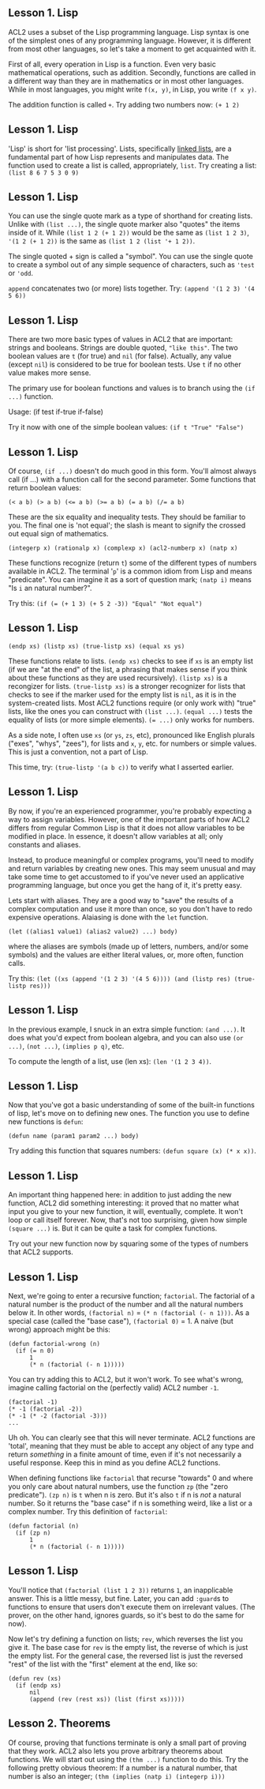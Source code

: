 Lesson 1. Lisp
--------------------
ACL2 uses a subset of the Lisp programming language. Lisp syntax is one of the simplest ones of any programming language. However, it is different from most other languages, so let's take a moment to get acquainted with it.

First of all, every operation in Lisp is a function. Even very basic mathematical operations, such as addition. Secondly, functions are called in a different way than they are in mathematics or in most other languages. While in most languages, you might write `f(x, y)`, in Lisp, you write `(f x y)`.

The addition function is called `+`. Try adding two numbers now: `(+ 1 2)`

Lesson 1. Lisp
--------------------
'Lisp' is short for 'list processing'. Lists, specifically [linked lists](http://en.wikipedia.org/wiki/Linked_list), are a fundamental part of how Lisp represents and manipulates data. The function used to create a list is called, appropriately, `list`. Try creating a list: `(list 8 6 7 5 3 0 9)`

Lesson 1. Lisp
--------------------
You can use the single quote mark as a type of shorthand for creating lists. Unlike with `(list ...)`, the single quote marker also "quotes" the items inside of it. While `(list 1 2 (+ 1 2))` would be the same as `(list 1 2 3)`, `'(1 2 (+ 1 2))` is the same as `(list 1 2 (list '+ 1 2))`.

The single quoted + sign is called a "symbol". You can use the single quote to create a symbol out of any simple sequence of characters, such as `'test` or `'odd`.

`append` concatenates two (or more) lists together. Try: `(append '(1 2 3) '(4 5 6))`

Lesson 1. Lisp
--------------------
There are two more basic types of values in ACL2 that are important: strings and booleans. Strings are double quoted, `"like this"`. The two boolean values are `t` (for true) and `nil` (for false). Actually, any value (except `nil`) is considered to be true for boolean tests. Use `t` if no other value makes more sense.

The primary use for boolean functions and values is to branch using the `(if ...)` function.


Usage:
    (if test if-true if-false)

Try it now with one of the simple boolean values: `(if t "True" "False")`

Lesson 1. Lisp
--------------------
Of course, `(if ...)` doesn't do much good in this form. You'll almost always call (if ...) with a function call for the second parameter. Some functions that return boolean values:

    (< a b) (> a b) (<= a b) (>= a b) (= a b) (/= a b)
These are the six equality and inequality tests. They should be familiar to you. The final one is 'not equal'; the slash is meant to signify the crossed out equal sign of mathematics.

    (integerp x) (rationalp x) (complexp x) (acl2-numberp x) (natp x) 
These functions recognize (return `t`) some of the different types of numbers available in ACL2. The terminal '`p`' is a common idiom from Lisp and means "predicate". You can imagine it as a sort of question mark; `(natp i)` means "Is `i` an natural number?".

Try this: `(if (= (+ 1 3) (+ 5 2 -3)) "Equal" "Not equal")`

Lesson 1. Lisp
--------------------
    (endp xs) (listp xs) (true-listp xs) (equal xs ys)
These functions relate to lists. `(endp xs)` checks to see if `xs` is an empty list (if we are "at the end" of the list, a phrasing that makes sense if you think about these functions as they are used recursively). `(listp xs)` is a recongizer for lists. `(true-listp xs)` is a stronger recognizer for lists that checks to see if the marker used for the empty list is `nil`, as it is in the system-created lists. Most ACL2 functions require (or only work with) "true" lists, like the ones you can construct with `(list ...)`. `(equal ...)` tests the equality of lists (or more simple elements). `(= ...)` only works for numbers.

As a side note, I often use `xs` (or `ys`, `zs`, etc), pronounced like English plurals ("exes", "whys", "zees"), for lists and `x`, `y`, etc. for numbers or simple values. This is just a convention, not a part of Lisp.

This time, try: `(true-listp '(a b c))` to verify what I asserted earlier.

Lesson 1. Lisp
--------------------
By now, if you're an experienced programmer, you're probably expecting a way to assign variables. However, one of the important parts of how ACL2 differs from regular Common Lisp is that it does not allow variables to be modified in place. In essence, it doesn't allow variables at all; only constants and aliases.

Instead, to produce meaningful or complex programs, you'll need to modify and return variables by creating new ones. This may seem unusual and may take some time to get accustomed to if you've never used an applicative programming language, but once you get the hang of it, it's pretty easy.

Lets start with aliases. They are a good way to "save" the results of a complex computation and use it more than once, so you don't have to redo expensive operations. Alaiasing is done with the `let` function.

    (let ((alias1 value1) (alias2 value2) ...) body)
where the aliases are symbols (made up of letters, numbers, and/or some symbols) and the values are either literal values, or, more often, function calls.

Try this: `(let ((xs (append '(1 2 3) '(4 5 6)))) (and (listp res) (true-listp res)))`

Lesson 1. Lisp
--------------------
In the previous example, I snuck in an extra simple function: `(and ...)`. It does what you'd expect from boolean algebra, and you can also use `(or ...)`, `(not ...)`, `(implies p q)`, etc.

To compute the length of a list, use (len xs): `(len '(1 2 3 4))`.

Lesson 1. Lisp
--------------------
Now that you've got a basic understanding of some of the built-in functions of lisp, let's move on to defining new ones. The function you use to define new functions is `defun`:

    (defun name (param1 param2 ...) body)

Try adding this function that squares numbers: `(defun square (x) (* x x))`.

Lesson 1. Lisp
--------------------
An important thing happened here: in addition to just adding the new function, ACL2 did something interesting: it proved that no matter what input you give to your new function, it will, eventually, complete. It won't loop or call itself forever. Now, that's not too surprising, given how simple `(square ...)` is. But it can be quite a task for complex functions.

Try out your new function now by squaring some of the types of numbers that ACL2 supports.

Lesson 1. Lisp
--------------------
Next, we're going to enter a recursive function; `factorial`. The factorial of a natural number is the product of the number and all the natural numbers below it. In other words, `(factorial n)` = `(* n (factorial (- n 1)))`. As a special case (called the "base case"), `(factorial 0)` = 1. A naive (but wrong) approach might be this:

    (defun factorial-wrong (n)
      (if (= n 0)
          1
          (* n (factorial (- n 1)))))

You can try adding this to ACL2, but it won't work. To see what's wrong, imagine calling factorial on the (perfectly valid) ACL2 number `-1`.

    (factorial -1)
    (* -1 (factorial -2))
    (* -1 (* -2 (factorial -3)))
    ...

Uh oh. You can clearly see that this will never terminate. ACL2 functions are 'total', meaning that they must be able to accept any object of any type and return *something* in a finite amount of time, even if it's not necessarily a useful response. Keep this in mind as you define ACL2 functions.

When defining functions like `factorial` that recurse "towards" 0 and where you only care about natural numbers, use the function `zp` (the "zero predicate"). `(zp n)` is `t` when n is zero. But it's also `t` if n is *not* a natural number. So it returns the "base case" if n is something weird, like a list or a complex number. Try this definition of `factorial`:

    (defun factorial (n)
      (if (zp n)
          1
          (* n (factorial (- n 1)))))

Lesson 1. Lisp
--------------------
You'll notice that `(factorial (list 1 2 3))` returns `1`, an inapplicable answer. This is a little messy, but fine. Later, you can add `:guard`s to functions to ensure that users don't execute them on irrelevant values. (The prover, on the other hand, ignores guards, so it's best to do the same for now).

Now let's try defining a function on lists; `rev`, which reverses the list you give it. The base case for `rev` is the empty list, the reverse of which is just the empty list. For the general case, the reversed list is just the reversed "rest" of the list with the "first" element at the end, like so:

    (defun rev (xs)
      (if (endp xs)
          nil
          (append (rev (rest xs)) (list (first xs)))))

Lesson 2. Theorems
-----------------
Of course, proving that functions terminate is only a small part of proving that they work. ACL2 also lets you prove arbitrary theorems about functions. We will start out using the `(thm ...)` function to do this. Try the following pretty obvious theorem: If a number is a natural number, that number is also an integer; `(thm (implies (natp i) (integerp i)))`
<!--
  (thm (= (+ a b) (+ b a)))
  (thm (= (* a 2) (+ a a)))
  (thm (> (factorial n) 0))
  (equal ...)
  (thm (equal (append (append xs ys) zs) (append xs (append ys zs))))
  (defthm name ...)
  :rewrite rules
3. Harder theorems
  (defun rev ...)
  (defthm rev-rev ...)
  (defun exp (b n) ...)
  (defun rp (b n) ...)
  (defthm rp-equals-exp ...)
  (defun orderedp (xs) ...)
  (defun partial-sums (xs running) ...)
  (defthm partial-sums-ordered (orderedp (partial-sums xs 0)))
4. Tail recursion
  (defun fact-tail (n r) ...)
  (defun sum (xs) ...)
  (defthm xs-over-append ...)
  (defun running-sum (xs r) ...)
  (defthm sum=rumming-sum ...)
5. Sorting
  (defun insert (x xs) ...)
  (defthm (implies (orderedp xs)) (orderedp (insert x xs)))
  (defun isort (xs) ...)
  (defthm (orderedp (isort xs)))
  (defun split (xs) ...)
  (defthm split-halves-list ...)
  (defun merge (xs ys) ...)
  (defthm (implies (and (orderedp xs) (orderedp ys)) (orderedp (merge xs ys))))
  Qsort
6. I/O
-->
